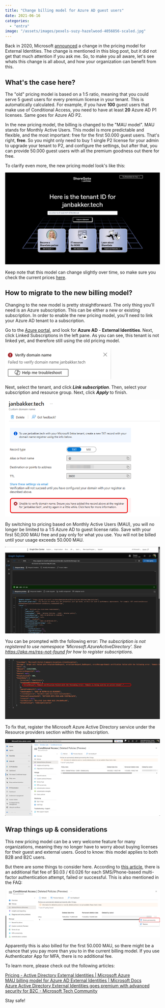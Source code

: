 ```yaml
---
title: "Change billing model for Azure AD guest users"
date: 2021-06-16
categories: 
  - "entra"
image: "/assets/images/pexels-suzy-hazelwood-4056856-scaled.jpg"
---
```


Back in 2020, Microsoft [announced](https://techcommunity.microsoft.com/t5/azure-active-directory-identity/azure-active-directory-external-identities-goes-premium-with/ba-p/1604572) a change in the pricing model for External Identities. The change is mentioned in this blog post, but it did not get that much attention if you ask me. So, to make you all aware, let's see whats this change is all about, and how your organization can benefit from this.

## What's the case here?

The "old" pricing model is based on a 1:5 ratio, meaning that you could serve 5 guest users for every premium license in your tenant. This is automatically calculated. For example, if you have **100** guest users that make use of Conditional Access, you need to have at least **20** Azure AD P1 licenses. Same goes for Azure AD P2.

In the new pricing model, the billing is changed to the "MAU model". MAU stands for Monthly Active Users. This model is more predictable and flexible, and the most important: free for the first 50.000 guest users. That's right, **free**. So you might only need to buy 1 single P2 license for your admin to upgrade your tenant to P2, and configure the settings, but after that, you can provide 50.000 guest users with all the premium goodness out there for free.

To clarify even more, the new pricing model look's like this:

![](/assets/images/image.png)

Keep note that this model can change slightly over time, so make sure you check the current prices [here](https://azure.microsoft.com/en-us/pricing/details/active-directory/external-identities/).

## How to migrate to the new billing model?

Changing to the new model is pretty straightforward. The only thing you'll need is an Azure subscription. This can be either a new or existing subscription. In order to enable the new pricing model, you'll need to link your Azure AD tenant to a subscription.

Go to the [Azure portal](https://portal.azure.com), and look for **Azure AD** - **External Identities**. Next, click Linked Subscriptions in the left pane. As you can see, this tenant is not linked yet, and therefore still using the old pricing model.

![](/assets/images/image-1.png)

Next, select the tenant, and click **_Link subscription_**. Then, select your subscription and resource group. Next, click **_Apply_** to finish.

![](/assets/images/image-2.png)

By switching to pricing based on Monthly Active Users (MAU), you will no longer be limited to a 1:5 Azure AD to guest license ratio. Save with your first 50,000 MAU free and pay only for what you use. You will not be billed until your usage exceeds 50.000 MAU.

![](/assets/images/image-5.png)

You can be prompted with the following error: _The subscription is not registered to use namespace 'Microsoft.AzureActiveDirectory'. See https://aka.ms/rps-not-found for how to register subscriptions._

![](/assets/images/image-3.png)

To fix that, register the Microsoft Azure Active Directory service under the Resource providers section within the subscription.

![](/assets/images/image-4.png)

## Wrap things up & considerations

This new pricing model can be a very welcome feature for many organizations, meaning they no longer have to worry about buying licenses for their guest and external users. Good to know: this model applies to both B2B and B2C users.

But there are some things to consider here. According to [this article](https://azure.microsoft.com/en-us/pricing/details/active-directory/external-identities/), there is an additional flat fee of $0.03 / €0.026 for each SMS/Phone-based multi-factor authentication attempt, failed or successful. This is also mentioned in the FAQ:

![](/assets/images/image-11.png)

Apparently this is also billed for the first 50.000 MAU, so there might be a chance that you pay more than you to in the current billing model. If you use Authenticator App for MFA, there is no additional fee.

To learn more, please check out the following articles:

[Pricing - Active Directory External Identities | Microsoft Azure](https://azure.microsoft.com/en-us/pricing/details/active-directory/external-identities/)  
[MAU billing model for Azure AD External Identities | Microsoft Docs](https://docs.microsoft.com/en-us/azure/active-directory/external-identities/external-identities-pricing)  
[Azure Active Directory External Identities goes premium with advanced security for B2C - Microsoft Tech Community](https://techcommunity.microsoft.com/t5/azure-active-directory-identity/azure-active-directory-external-identities-goes-premium-with/ba-p/1604572)

Stay safe!
